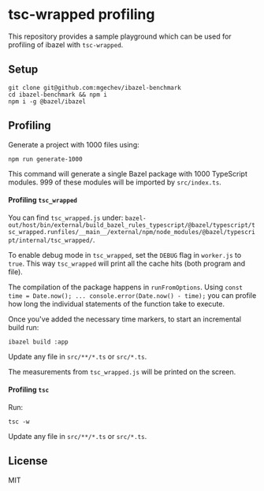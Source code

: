 # tsc-wrapped profiling

This repository provides a sample playground which can be used for profiling of ibazel with `tsc-wrapped`.

## Setup

```
git clone git@github.com:mgechev/ibazel-benchmark
cd ibazel-benchmark && npm i
npm i -g @bazel/ibazel
```

## Profiling

Generate a project with 1000 files using:

```
npm run generate-1000
```

This command will generate a single Bazel package with 1000 TypeScript modules. 999 of these modules will be imported by `src/index.ts`.

#### Profiling `tsc_wrapped`

You can find `tsc_wrapped.js` under: `bazel-out/host/bin/external/build_bazel_rules_typescript/@bazel/typescript/tsc_wrapped.runfiles/__main__/external/npm/node_modules/@bazel/typescript/internal/tsc_wrapped/`.

To enable debug mode in `tsc_wrapped`, set the `DEBUG` flag in `worker.js` to `true`. This way `tsc_wrapped` will print all the cache hits (both program and file).

The compilation of the package happens in `runFromOptions`. Using `const time = Date.now(); ... console.error(Date.now() - time);` you can profile how long the individual statements of the function take to execute.

Once you've added the necessary time markers, to start an incremental build run:

```
ibazel build :app
```

Update any file in `src/**/*.ts` or `src/*.ts`.

The measurements from `tsc_wrapped.js` will be printed on the screen.

#### Profiling `tsc`

Run:

```
tsc -w
```

Update any file in `src/**/*.ts` or `src/*.ts`.

## License

MIT

